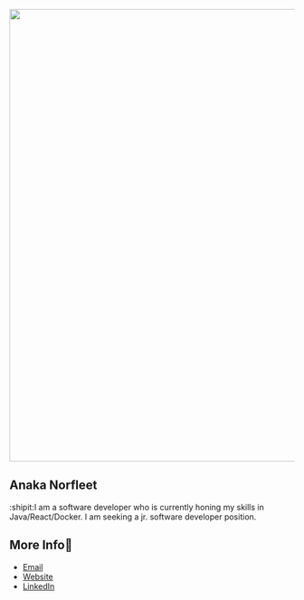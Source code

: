 [<img src="https://i.imgur.com/IdbnPoJ.png" 
align="center" width="800" height="auto">][2]

## Anaka Norfleet

:shipit:I am a software developer who is currently honing my skills in Java/React/Docker. I am seeking a jr. software developer position.



## More Info🔗 

- [Email][2]
- [Website][3]
- [LinkedIn][1]

[1]: https://linkedin.com/in/fleetster22
[2]: mailto:anakanorfleet@gmail.com
[3]: https://fleetster22.github.io/portfolio/.
